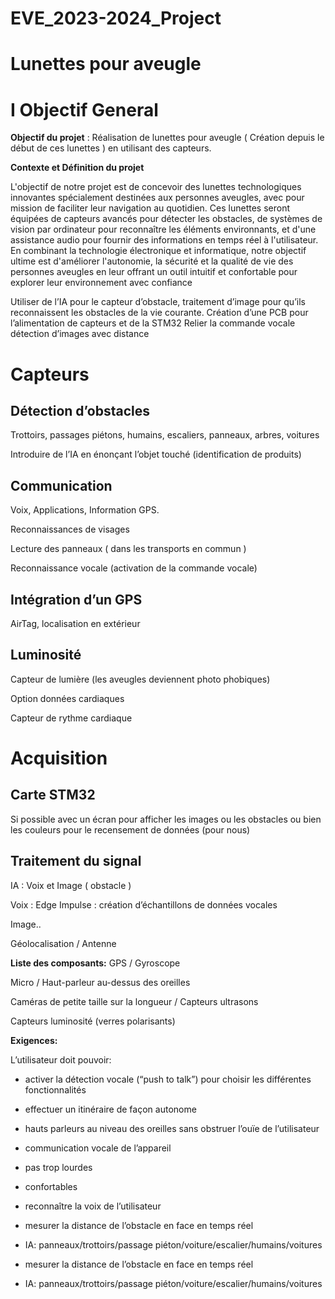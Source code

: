 # EVE_2023-2024_Project

# Lunettes pour aveugle

# I Objectif General
**Objectif du projet** : Réalisation de lunettes pour aveugle ( Création depuis le début de ces lunettes ) en utilisant des capteurs. 

**Contexte et Définition du projet**

L'objectif de notre projet est de concevoir des lunettes technologiques innovantes spécialement destinées aux personnes aveugles, avec pour mission de faciliter leur navigation au quotidien. Ces lunettes seront équipées de capteurs avancés pour détecter les obstacles, de systèmes de vision par ordinateur pour reconnaître les éléments environnants, et d'une assistance audio pour fournir des informations en temps réel à l'utilisateur. En combinant la technologie électronique et informatique, notre objectif ultime est d'améliorer l'autonomie, la sécurité et la qualité de vie des personnes aveugles en leur offrant un outil intuitif et confortable pour explorer leur environnement avec confiance

Utiliser de l’IA pour le capteur d’obstacle, traitement d’image pour qu’ils reconnaissent les obstacles de la vie courante.
Création d’une PCB pour l’alimentation de capteurs et de la STM32
Relier la commande vocale détection d’images avec distance

	
# Capteurs
## Détection d’obstacles
Trottoirs, passages piétons, humains, escaliers, panneaux, arbres, voitures

Introduire de l’IA en énonçant l’objet touché (identification de produits)
## Communication
Voix, Applications, Information GPS.

Reconnaissances de visages

Lecture des panneaux ( dans les transports en commun )

Reconnaissance vocale (activation de la commande vocale)

## Intégration d’un GPS
AirTag, localisation en extérieur
## Luminosité
Capteur de lumière (les aveugles deviennent photo phobiques)

Option données cardiaques

Capteur de rythme cardiaque

# Acquisition
## Carte STM32
Si possible avec un écran pour afficher les images ou les obstacles ou bien les couleurs pour le recensement de données (pour nous)


## Traitement du signal
IA : Voix  et Image ( obstacle )

Voix : Edge Impulse : création d’échantillons de données vocales

Image.. 

Géolocalisation / Antenne 


**Liste des composants:**
GPS / Gyroscope

Micro / Haut-parleur au-dessus des oreilles

Caméras de petite taille sur la longueur / Capteurs ultrasons

Capteurs luminosité (verres polarisants)

**Exigences:**

L’utilisateur doit pouvoir:

- activer la détection vocale (“push to talk”) pour choisir les différentes fonctionnalités

- effectuer un itinéraire de façon autonome 

- hauts parleurs au niveau des oreilles sans obstruer l’ouïe de l’utilisateur

- communication vocale de l’appareil

- pas trop lourdes

- confortables

- reconnaître la voix de l’utilisateur

- mesurer la distance de l’obstacle en face en temps réel

- IA: panneaux/trottoirs/passage piéton/voiture/escalier/humains/voitures

- mesurer la distance de l’obstacle en face en temps réel

- IA: panneaux/trottoirs/passage piéton/voiture/escalier/humains/voitures





